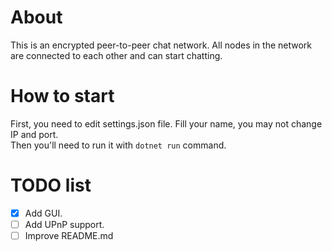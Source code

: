 # About
This is an encrypted peer-to-peer chat network. All nodes in the network are connected to each other and can start chatting.

# How to start
First, you need to edit settings.json file. Fill your name, you may not change IP and port.\
Then you'll need to run it with ```dotnet run``` command.

# TODO list
- [x] Add GUI.
- [ ] Add UPnP support.
- [ ] Improve README.md
